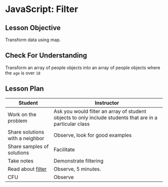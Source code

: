 # JavaScript: Filter

## Lesson Objective

Transform data using map.

## Check For Understanding

Transform an array of people objects into an array of people objects where the `age` is over `18`

## Lesson Plan

| Student | Instructor |
| --- | --- |
| Work on the problem | Ask you would filter an array of student objects to only include students that are in a particular class |
| Share solutions with a neighbor | Observe, look for good examples |
| Share samples of solutions | Facilitate |
| Take notes | Demonstrate filtering |
| Read about [filter](https://developer.mozilla.org/en-US/docs/Web/JavaScript/Reference/Global_Objects/Array/filter) | Observe, 5 minutes. |
| CFU | Observe |
